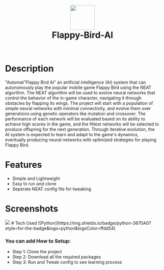<div align="center">
      <h1> <img src="https://img.itch.zone/aW1nLzM0NDY5MTEucG5n/original/H3Rt8p.png" width="80px"><br/>Flappy-Bird-AI</h1>
     </div>
<p align="center"> <a href="https://www.onlyakarsh.com/" target="_blank"><img alt="" src="https://img.shields.io/badge/Website-EA4C89?style=normal&logo=dribbble&logoColor=white" style="vertical-align:center" /></a> <a href="https://twitter.com/only_akarsh" target="_blank"><img alt="" src="https://img.shields.io/badge/Twitter-1DA1F2?style=normal&logo=twitter&logoColor=white" style="vertical-align:center" /></a> <a href="https://www.instagram.com/mayank__arc/" target="_blank"><img alt="" src="https://img.shields.io/badge/Instagram-E4405F?style=normal&logo=instagram&logoColor=white" style="vertical-align:center" /></a> <a href="https://www.linkedin.com/in/akarsh3053/}" target="_blank"><img alt="" src="https://img.shields.io/badge/LinkedIn-0077B5?style=normal&logo=linkedin&logoColor=white" style="vertical-align:center" /></a> </p>

# Description
"Automat"Flappy Bird AI" an artificial intelligence (AI) system that can autonomously play the popular mobile game Flappy Bird using the NEAT algorithm. The NEAT algorithm will be used to evolve neural networks that control the behavior of the in-game character, navigating it through obstacles by flapping its wings. The project will start with a population of simple neural networks with minimal connectivity, and evolve them over generations using genetic operators like mutation and crossover. The performance of each network will be evaluated based on its ability to achieve high scores in the game, and the fittest networks will be selected to produce offspring for the next generation. Through iterative evolution, the AI system is expected to learn and adapt to the game's dynamics, eventually producing neural networks with optimized strategies for playing Flappy Bird.

# Features
- Simple and Lightweight
- Easy to run and clone
- Seperate NEAT config file for tweaking
# Screenshots
 <img src="https://d112y698adiu2z.cloudfront.net/photos/production/software_photos/001/393/239/datas/original.PNG">
# Tech Used
![Python](https://img.shields.io/badge/python-3670A0?style=for-the-badge&logo=python&logoColor=ffdd54)

### You can add How to Setup:
- Step 1: Clone the project
- Step 2: Download all the required packages
- Step 3: Run and Tweak config to see learning process  
    

